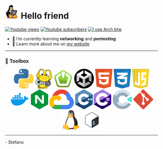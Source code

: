 # [<img src="assets/tux-typing.gif" alt="Tux typing" width="45px"/>](https://github.com/IlmastroStefanuzzo/ilmastrostefanuzzo/blob/main/what-you-are-referring-to-as-linux.md#id-just-like-to-interject-for-a-moment) Hello friend
[![Youtube views](https://img.shields.io/youtube/channel/views/UCzv719JmKaLwZhp7hd3vvbg?logo=youtube&style=flat-square)](https://youtube.com/channel/UCzv719JmKaLwZhp7hd3vvbg) [![Youtube subscribers](https://img.shields.io/youtube/channel/subscribers/UCzv719JmKaLwZhp7hd3vvbg?logo=youtube&style=flat-square)](https://youtube.com/channel/UCzv719JmKaLwZhp7hd3vvbg) [![I use Arch btw](https://img.shields.io/badge/I%20use-Arch%20btw-blue?style=flat-square&logo=arch-linux&logoColor=blue)](https://github.com/IlmastroStefanuzzo/ilmastrostefanuzzo/blob/main/disclaimer.md#i-use-arch-btw)

* 🔭 I’m currently learning **networking** and **pentesting**
* 🔬 Learn more about me on [my website](https://www.stefano.ml)

---

### 🧰 Toolbox

<p align="center">
<img src="assets/svg/python.svg" alt="Python Logo" height="65"/> <img src="assets/svg/pygame.svg" alt="Pygame Logo" height="65"/> <img src="assets/svg/sfml.svg" alt="SFML Logo" height="65"/> <img src="assets/svg/unity.svg" alt="Unity Logo" height="65"/> <img src="assets/svg/html.svg" alt="HTML Logo" height="65"/> <img src="assets/svg/css.svg" alt="CSS Logo" height="65"/> <img src="assets/svg/javascript.svg" alt="JavaScript Logo" height="65"/> <img src="assets/svg/docker.svg" alt="Docker Logo" height="65"/> <img src="assets/svg/nginx.svg" alt="Nginx Logo" height="65"/> <img src="assets/svg/gcloud.svg" alt="Google Cloud Logo" height="65"/> <img src="assets/svg/cpp.svg" alt="C++ Logo" height="65"/> <img src="assets/svg/csharp.svg" alt="C# Logo" height="65"/> <img src="assets/svg/construct.svg" alt="Construct Logo" height="65"/> <img src="assets/svg/git.svg" alt="Git Logo" height="65"/> <img src="assets/svg/linux.svg" alt="Linux Logo" height="65"/> <img src="assets/svg/bash.svg" alt="Bash Logo" height="65"/>
</p>
  
---

\- Stefano
